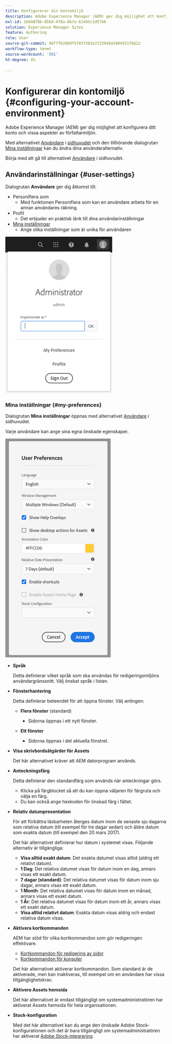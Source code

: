 ```yaml
---
title: Konfigurerar din kontomiljö
description: Adobe Experience Manager (AEM) ger dig möjlighet att konfigurera ditt konto och vissa aspekter av författarmiljön.
exl-id: 1b948f0b-85b9-478a-8b7e-61495c1d57b6
solution: Experience Manager Sites
feature: Authoring
role: User
source-git-commit: 90f7f6209df5f837583a7225940a5984551f6622
workflow-type: tm+mt
source-wordcount: '501'
ht-degree: 4%

---
```


# Konfigurerar din kontomiljö {#configuring-your-account-environment}

Adobe Experience Manager (AEM) ger dig möjlighet att konfigurera ditt konto och vissa aspekter av författarmiljön.

Med alternativet [Användare](#user-settings) i [sidhuvudet](/help/sites-cloud/authoring/basic-handling.md#the-header) och den tillhörande dialogrutan [Mina inställningar](#my-preferences) kan du ändra dina användaralternativ.

Börja med att gå till alternativet [Användare](#user-settings) i sidhuvudet.

## Användarinställningar {#user-settings}

Dialogrutan **Användare** ger dig åtkomst till:

* Personifiera som
   * Med funktionen Personifiera som kan en användare arbeta för en annan användares räkning. <!--With the [Impersonate as](/help/sites-administering/security.md#impersonating-another-user) functionality, a user can work on behalf of another user.-->
* Profil
   * Det erbjuder en praktisk länk till dina användarinställningar <!--Offers a convenient link to your [user settings](/help/sites-administering/security.md))-->
* [Mina inställningar](#my-preferences)
   * Ange olika inställningar som är unika för användaren

![Användarinställningar](/help/sites-cloud/authoring/assets/user-settings.png)

### Mina inställningar {#my-preferences}

Dialogrutan **Mina inställningar** öppnas med alternativet [Användare](#user-settings) i sidhuvudet.

Varje användare kan ange sina egna önskade egenskaper.

![Mina inställningar](/help/sites-cloud/authoring/assets/user-preferences.png)

* **Språk**

  Detta definierar vilket språk som ska användas för redigeringsmiljöns användargränssnitt. Välj önskat språk i listan.

* **Fönsterhantering**

  Detta definierar beteendet för att öppna fönster. Välj antingen:

   * **Flera fönster** (standard)

      * Sidorna öppnas i ett nytt fönster.

   * **Ett fönster**

      * Sidorna öppnas i det aktuella fönstret.

* **Visa skrivbordsåtgärder för Assets**

  Det här alternativet kräver att AEM datorprogram används.

* **Anteckningsfärg**

  Detta definierar den standardfärg som används när anteckningar görs.

   * Klicka på färgblocket så att du kan öppna väljaren för färgruta och välja en färg.
   * Du kan också ange hexkoden för önskad färg i fältet.

* **Relativ datumpresentation**

  För att förbättra läsbarheten återges datum inom de senaste sju dagarna som relativa datum (till exempel för tre dagar sedan) och äldre datum som exakta datum (till exempel den 20 mars 2017).

  Det här alternativet definierar hur datum i systemet visas. Följande alternativ är tillgängliga:

   * **Visa alltid exakt datum**: Det exakta datumet visas alltid (aldrig ett relativt datum).
   * **1 Dag**: Det relativa datumet visas för datum inom en dag, annars visas ett exakt datum.
   * **7 dagar (standard)**: Det relativa datumet visas för datum inom sju dagar, annars visas ett exakt datum.
   * **1 Month**: Det relativa datumet visas för datum inom en månad, annars visas ett exakt datum.
   * **1 År**: Det relativa datumet visas för datum inom ett år, annars visas ett exakt datum.
   * **Visa alltid relativt datum**: Exakta datum visas aldrig och endast relativa datum visas.

* **Aktivera kortkommandon**

  AEM har stöd för olika kortkommandon som gör redigeringen effektivare.

   * [Kortkommandon för redigering av sidor](/help/sites-cloud/authoring/page-editor/keyboard-shortcuts.md)
   * [Kortkommandon för konsoler](/help/sites-cloud/authoring/sites-console/keyboard-shortcuts.md)

  Det här alternativet aktiverar kortkommandon. Som standard är de aktiverade, men kan inaktiveras, till exempel om en användare har vissa tillgänglighetskrav.

* **Aktivera Assets hemsida**

  Det här alternativet är endast tillgängligt om systemadministratören har aktiverat Assets hemsida för hela organisationen.

* **Stock-konfiguration**

  Med det här alternativet kan du ange den önskade Adobe Stock-konfigurationen och det är bara tillgängligt om systemadministratören har aktiverat [Adobe Stock-integrering](/help/assets/aem-assets-adobe-stock.md).
